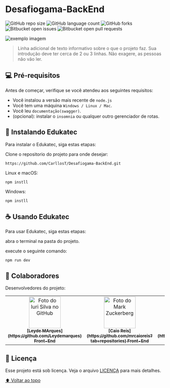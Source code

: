 # Desafiogama-BackEnd

<!---Esses são exemplos. Veja https://shields.io para outras pessoas ou para personalizar este conjunto de escudos. Você pode querer incluir dependências, status do projeto e informações de licença aqui--->

![GitHub repo size](https://img.shields.io/github/repo-size/iuricode/README-template?style=for-the-badge)
![GitHub language count](https://img.shields.io/github/languages/count/iuricode/README-template?style=for-the-badge)
![GitHub forks](https://img.shields.io/github/forks/iuricode/README-template?style=for-the-badge)
![Bitbucket open issues](https://img.shields.io/bitbucket/issues/iuricode/README-template?style=for-the-badge)
![Bitbucket open pull requests](https://img.shields.io/bitbucket/pr-raw/iuricode/README-template?style=for-the-badge)

<img src="exemplo-image.png" alt="exemplo imagem">

> Linha adicional de texto informativo sobre o que o projeto faz. Sua introdução deve ter cerca de 2 ou 3 linhas. Não exagere, as pessoas não vão ler.


## 💻 Pré-requisitos

Antes de começar, verifique se você atendeu aos seguintes requisitos:
<!---Estes são apenas requisitos de exemplo. Adicionar, duplicar ou remover conforme necessário--->
* Você instalou a versão mais recente de `node.js`
* Você tem uma máquina `Windows / Linux / Mac`. 
* Você leu `documentação(swagger)`.
* (opcional): instalar o  `insomnia` ou qualquer outro gerenciador de rotas.

## 🚀 Instalando Edukatec

Para instalar o Edukatec, siga estas etapas:

Clone o repositorio do projeto para onde desejar:
```
https://github.com/CarllosT/Desafiogama-BackEnd.git
```

Linux e macOS:
```
npm instll
```

Windows:
```
npm instll
```


## ☕ Usando Edukatec

Para usar Edukatec, siga estas etapas:

abra o terminal na pasta do projeto.

execute o seguinte comando:

```
npm run dev
```


## 🤝 Colaboradores

Desenvolvedores do projeto:

<table>
  <tr>
    <td align="center">
      <a href="#">
        <img src="https://avatars.githubusercontent.com/u/60992762?v=4" width="100px;" alt="Foto do Iuri Silva no GitHub"/><br>
        <sub>
          <b>[Leyde MArques](https://github.com/Leydemarques)</b>
          <b>Front-End</b>
        </sub>
      </a>
    </td>
    <td align="center">
      <a href="#">
        <img src="https://avatars.githubusercontent.com/u/84587074?v=4" width="100px;" alt="Foto do Mark Zuckerberg"/><br>
        <sub>
          <b>[Caio Reis](https://github.com/mrcaioreis?tab=repositories)</b>
          <b>Front-End</b>
        </sub>
      </a>
    </td>
    <td align="center">
      <a href="#">
        <img src="https://avatars.githubusercontent.com/u/89924770?v=4" width="100px;" alt="Foto do Mark Zuckerberg"/><br>
        <sub>
          <b>[Marcelo Figueira](https://github.com/marcelosousafigueira)</b>
          <b>Back-End</b>
        </sub>
      </a>
    </td>
    <td align="center">
      <a href="#">
        <img src="https://s2.glbimg.com/FUcw2usZfSTL6yCCGj3L3v3SpJ8=/smart/e.glbimg.com/og/ed/f/original/2019/04/25/zuckerberg_podcast.jpg" width="100px;" alt="Foto do Mark Zuckerberg"/><br>
        <sub>
          <b>[Mateus Vitorino](https://github.com/Mini-mat)</b>
          <b>Back-End</b>
        </sub>
      </a>
    </td>
    <td align="center">
      <a href="#">
        <img src="https://avatars.githubusercontent.com/u/51389902?v=4" width="100px;" alt="Foto do Steve Jobs"/><br>
        <sub>
          <b>[Carlos Trajano](https://github.com/CarllosT)</b>
          <b>Back-End</b>
        </sub>
      </a>
    </td>
  </tr>
</table>

## 📝 Licença

Esse projeto está sob licença. Veja o arquivo [LICENÇA](LICENSE.md) para mais detalhes.

[⬆ Voltar ao topo](#nome-do-projeto)<br>
